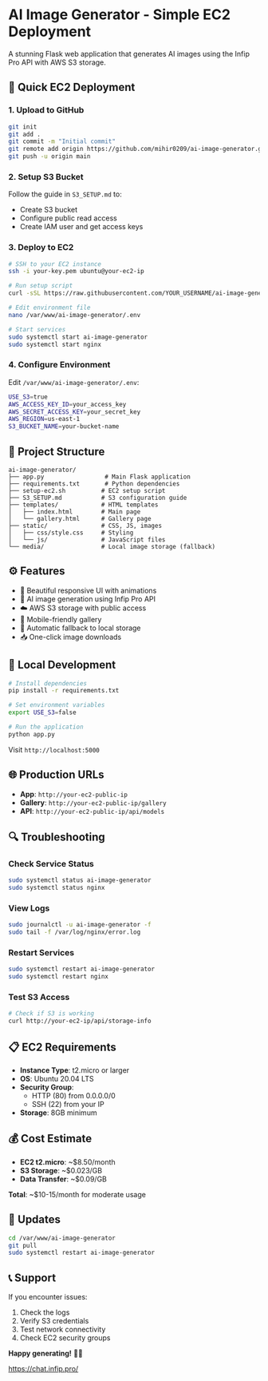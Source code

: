 # AI Image Generator - Simple EC2 Deployment

A stunning Flask web application that generates AI images using the Infip Pro API with AWS S3 storage.

## 🚀 Quick EC2 Deployment

### 1. Upload to GitHub
```bash
git init
git add .
git commit -m "Initial commit"
git remote add origin https://github.com/mihir0209/ai-image-generator.git
git push -u origin main
```

### 2. Setup S3 Bucket
Follow the guide in `S3_SETUP.md` to:
- Create S3 bucket
- Configure public read access
- Create IAM user and get access keys

### 3. Deploy to EC2
```bash
# SSH to your EC2 instance
ssh -i your-key.pem ubuntu@your-ec2-ip

# Run setup script
curl -sSL https://raw.githubusercontent.com/YOUR_USERNAME/ai-image-generator/main/setup-ec2.sh | bash

# Edit environment file
nano /var/www/ai-image-generator/.env

# Start services
sudo systemctl start ai-image-generator
sudo systemctl start nginx
```

### 4. Configure Environment
Edit `/var/www/ai-image-generator/.env`:
```bash
USE_S3=true
AWS_ACCESS_KEY_ID=your_access_key
AWS_SECRET_ACCESS_KEY=your_secret_key
AWS_REGION=us-east-1
S3_BUCKET_NAME=your-bucket-name
```

## 📁 Project Structure

```
ai-image-generator/
├── app.py                 # Main Flask application
├── requirements.txt       # Python dependencies
├── setup-ec2.sh          # EC2 setup script
├── S3_SETUP.md           # S3 configuration guide
├── templates/            # HTML templates
│   ├── index.html        # Main page
│   └── gallery.html      # Gallery page
├── static/               # CSS, JS, images
│   ├── css/style.css     # Styling
│   └── js/               # JavaScript files
└── media/                # Local image storage (fallback)
```

## ⚙️ Features

- 🎨 Beautiful responsive UI with animations
- 🤖 AI image generation using Infip Pro API
- ☁️ AWS S3 storage with public access
- 📱 Mobile-friendly gallery
- 🔄 Automatic fallback to local storage
- 📥 One-click image downloads

## 🔧 Local Development

```bash
# Install dependencies
pip install -r requirements.txt

# Set environment variables
export USE_S3=false

# Run the application
python app.py
```

Visit `http://localhost:5000`

## 🌐 Production URLs

- **App**: `http://your-ec2-public-ip`
- **Gallery**: `http://your-ec2-public-ip/gallery`
- **API**: `http://your-ec2-public-ip/api/models`

## 🔍 Troubleshooting

### Check Service Status
```bash
sudo systemctl status ai-image-generator
sudo systemctl status nginx
```

### View Logs
```bash
sudo journalctl -u ai-image-generator -f
sudo tail -f /var/log/nginx/error.log
```

### Restart Services
```bash
sudo systemctl restart ai-image-generator
sudo systemctl restart nginx
```

### Test S3 Access
```bash
# Check if S3 is working
curl http://your-ec2-ip/api/storage-info
```

## 📋 EC2 Requirements

- **Instance Type**: t2.micro or larger
- **OS**: Ubuntu 20.04 LTS
- **Security Group**: 
  - HTTP (80) from 0.0.0.0/0
  - SSH (22) from your IP
- **Storage**: 8GB minimum

## 💰 Cost Estimate

- **EC2 t2.micro**: ~$8.50/month
- **S3 Storage**: ~$0.023/GB
- **Data Transfer**: ~$0.09/GB

**Total**: ~$10-15/month for moderate usage

## 🔄 Updates

```bash
cd /var/www/ai-image-generator
git pull
sudo systemctl restart ai-image-generator
```

## 📞 Support

If you encounter issues:
1. Check the logs
2. Verify S3 credentials
3. Test network connectivity
4. Check EC2 security groups

**Happy generating!** 🎨✨

https://chat.infip.pro/

